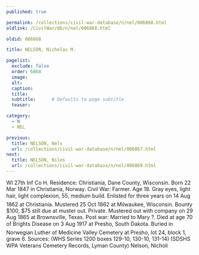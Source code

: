 ```yaml
---
published: true

permalink: /collections/civil-war-database/n/nel/006868.html
oldlink: /CivilWar/db/n/nel/006868.html

oldid: 006868

title: NELSON, Nicholas M.

pagelist:
  exclude: false
  order: 6868
  image: 
  alt:
  caption:
  title:
  subtitle:      # Defaults to page subtitle
  teaser:

category: 
  - N 
  - NEL

previous:
  title: NELSON, Nels
  url: /collections/civil-war-database/n/nel/006867.html  
next:
  title: NELSON, Niles
  url: /collections/civil-war-database/n/nel/006869.html   
---
```

WI 27th Inf Co H. Residence: Christiania, Dane County, Wisconsin. Born 22 Mar 1847 in Christiania, Norway. Civil War: Farmer. Age 18. Gray eyes, light hair, light complexion, 5&#146;5&#148;, medium build. Enlisted for three years on 14 Aug 1862 at Christiania. Mustered 25 Oct 1862 at Milwaukee, Wisconsin. Bounty $100, $75 still due at muster out. Private. Mustered out with company on 29 Aug 1865 at Brownsville, Texas. Post war: Married to Mary ?. Died at age 70 of Bright&#146;s Disease on 3 Aug 1917 at Presho, South Dakota. Buried in Norwegian Luther of Medicine Valley Cemetery at Presho, lot 24, block 1, grave 6. Sources: (WHS Series 1200 boxes 129-10, 130-10, 131-14) (SDSHS WPA Veterans Cemetery Records, Lyman County) &#147;Nelson, Nicholi&#148;